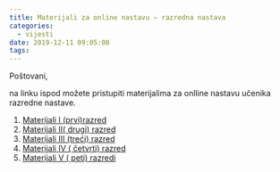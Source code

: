 ```yaml
---
title: Materijali za online nastavu – razredna nastava
categories:
  - vijesti
date: 2019-12-11 09:05:00
tags:
---
```


<p>Poštovani,</p>
<p>na linku ispod možete pristupiti materijalima za onlline nastavu učenika razredne nastave.</p>
<ol>
<li><a href="https://1drv.ms/u/s!AvBISkBmZnNpgwhajA5LGLapF5Qt?e=JMsfv5">Materijali  I (prvi)razred</a></li>
<li><a href="https://1drv.ms/u/s!AvBISkBmZnNpgwlph1awwdWkOOUA?e=IQP5XT">Materijali II( drugi) razred</a></li>
<li><a href="https://1drv.ms/u/s!AvBISkBmZnNpgwqcSQFX5Zy3OUI6?e=S0BGVv">Materijali III (treći) razred</a></li>
<li><a href="https://1drv.ms/u/s!AvBISkBmZnNpgwulmYhyqEUcH76b?e=MH6bmK">Materijali IV ( četvrti) razred</a></li>
<li><a href="https://1drv.ms/u/s!AvBISkBmZnNpgw0dKReG-NnywaoL?e=XGxfw1">Materijali V ( peti) razredi</a></li>
</ol>
